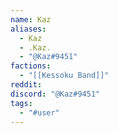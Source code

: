 ```yaml
---
name: Kaz
aliases:
  - Kaz
  - .Kaz.
  - "@Kaz#9451"
factions:
  - "[[Kessoku Band]]"
reddit: 
discord: "@Kaz#9451"
tags:
  - "#user"
---
```

